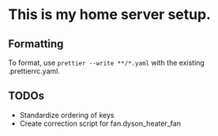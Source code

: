 # This is my home server setup.

## Formatting

To format, use `prettier --write **/*.yaml` with the existing .prettierrc.yaml.

## TODOs

* Standardize ordering of keys
* Create correction script for fan.dyson_heater_fan
